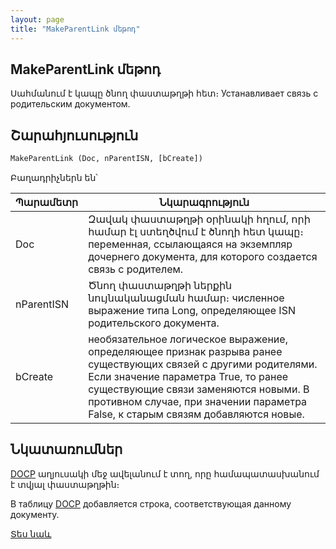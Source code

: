 ```yaml
---
layout: page
title: "MakeParentLink մեթոդ"
---
```


## MakeParentLink մեթոդ

Սահմանում է կապը ծնող փաստաթղթի հետ։ 
Устанавливает связь с родительским документом. 


## Շարահյուսություն

```vb
MakeParentLink (Doc, nParentISN, [bCreate])
```
Բաղադրիչներն են՝

| Պարամետր | Նկարագրություն |
|--|--|
| Doc | Զավակ փաստաթղթի օրինակի հղում, որի համար էլ ստեղծվում է ծնողի հետ կապը։ переменная, ссылающаяся на экземпляр дочернего документа, для которого создается связь с родителем. |
| nParentISN | Ծնող փաստաթղթի ներքին նույնականացման համար։ численное выражение типа Long, определяющее ISN родительского документа. |
| bCreate | необязательное логическое выражение, определяющее признак разрыва ранее существующих связей с другими родителями. Если значение параметра True, то ранее существующие связи заменяются новыми. В противном случае, при значении параметра False, к старым связям добавляются новые. |


## Նկատառումներ

[DOCP](../../../Database/DocP.html) աղյուսակի մեջ ավելանում է տող, որը համապատասխանում է տվյալ փաստաթղթին։ 

В таблицу [DOCP](../../../Database/DocP.html) добавляется строка, соответствующая данному документу.

[Տես նաև](CutParentLink.md)


